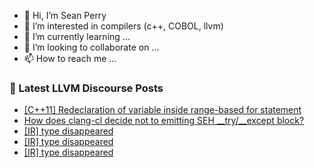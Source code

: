 - 👋 Hi, I’m Sean Perry
- 👀 I’m interested in compilers (c++, COBOL, llvm)
- 🌱 I’m currently learning ...
- 💞️ I’m looking to collaborate on ...
- 📫 How to reach me ...

<!---
s66perry/s66perry is a ✨ special ✨ repository because its `README.md` (this file) appears on your GitHub profile.
You can click the Preview link to take a look at your changes.
--->
### 📕 Latest LLVM Discourse Posts

<!-- DISCOURSE-LLVM:START -->
- [[C++11] Redeclaration of variable inside range-based for statement](https://discourse.llvm.org/t/c-11-redeclaration-of-variable-inside-range-based-for-statement/73632#post_1)
- [How does clang-cl decide not to emitting SEH __try/__except block?](https://discourse.llvm.org/t/how-does-clang-cl-decide-not-to-emitting-seh-try-except-block/73599#post_7)
- [[IR] type disappeared](https://discourse.llvm.org/t/ir-type-disappeared/73631#post_4)
- [[IR] type disappeared](https://discourse.llvm.org/t/ir-type-disappeared/73631#post_3)
- [[IR] type disappeared](https://discourse.llvm.org/t/ir-type-disappeared/73631#post_2)
<!-- DISCOURSE-LLVM:END -->
